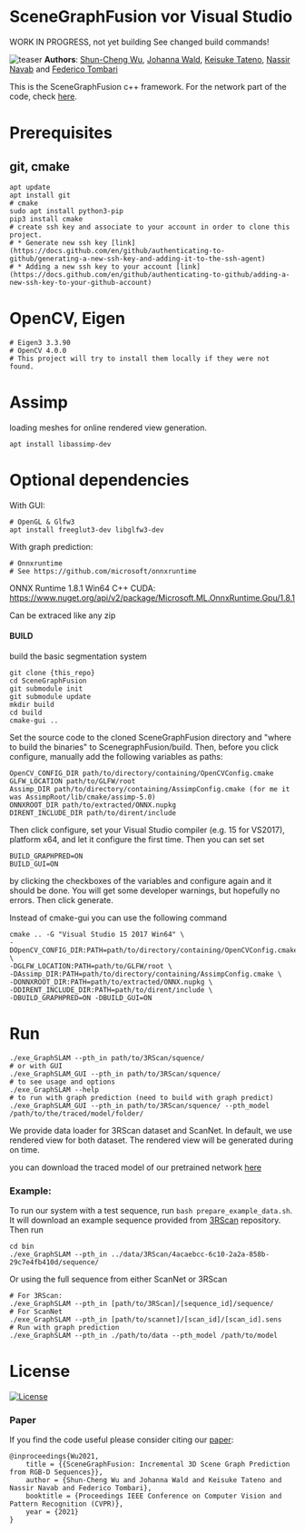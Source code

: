# SceneGraphFusion vor Visual Studio

WORK IN PROGRESS, not yet building
See changed build commands!

![teaser](img/teaser.png)
**Authors**: [Shun-Cheng Wu][sc], [Johanna Wald][jojo], [Keisuke Tateno][keisu], [Nassir Navab][nassir] and [Federico Tombari][fede]

[sc]:http://campar.in.tum.de/Main/ShunChengWu
[keisu]:http://campar.in.tum.de/Main/KeisukeTateno
[jojo]:http://campar.in.tum.de/Main/JohannaWald
[nassir]:http://campar.in.tum.de/Main/NassirNavabCv
[fede]:http://campar.in.tum.de/Main/FedericoTombari

This is the SceneGraphFusion c++ framework. For the network part of the code, check [here](https://github.com/ShunChengWu/3DSSG).

# Prerequisites
## git, cmake
```
apt update
apt install git
# cmake
sudo apt install python3-pip
pip3 install cmake
# create ssh key and associate to your account in order to clone this project.
# * Generate new ssh key [link](https://docs.github.com/en/github/authenticating-to-github/generating-a-new-ssh-key-and-adding-it-to-the-ssh-agent)
# * Adding a new ssh key to your account [link](https://docs.github.com/en/github/authenticating-to-github/adding-a-new-ssh-key-to-your-github-account)
```
# OpenCV, Eigen
```
# Eigen3 3.3.90  
# OpenCV 4.0.0  
# This project will try to install them locally if they were not found.
```
# Assimp
loading meshes for online rendered view generation. 
```
apt install libassimp-dev
```

# Optional dependencies
With GUI:
```
# OpenGL & Glfw3
apt install freeglut3-dev libglfw3-dev

```
With graph prediction:
```
# Onnxruntime
# See https://github.com/microsoft/onnxruntime
```

ONNX Runtime 1.8.1 Win64 C++ CUDA:
https://www.nuget.org/api/v2/package/Microsoft.ML.OnnxRuntime.Gpu/1.8.1

Can be extraced like any zip

#### BUILD
build the basic segmentation system 
```
git clone {this_repo}
cd SceneGraphFusion
git submodule init
git submodule update
mkdir build
cd build
cmake-gui ..
```
Set the source code to the cloned SceneGraphFusion directory and "where to build the binaries" to ScenegraphFusion/build.
Then, before you click configure, manually add the following variables as paths:
```
OpenCV_CONFIG_DIR path/to/directory/containing/OpenCVConfig.cmake
GLFW_LOCATION path/to/GLFW/root
Assimp_DIR path/to/directory/containing/AssimpConfig.cmake (for me it was AssimpRoot/lib/cmake/assimp-5.0)
ONNXROOT_DIR path/to/extracted/ONNX.nupkg
DIRENT_INCLUDE_DIR path/to/dirent/include
```
Then click configure, set your Visual Studio compiler (e.g. 15 for VS2017), platform x64, and let it configure the first time.
Then you can set set
```
BUILD_GRAPHPRED=ON
BUILD_GUI=ON
```
by clicking the checkboxes of the variables and configure again and it should be done. You will get some developer warnings, but hopefully no errors.
Then click generate.

Instead of cmake-gui you can use the following command
```
cmake .. -G "Visual Studio 15 2017 Win64" \
-DOpenCV_CONFIG_DIR:PATH=path/to/directory/containing/OpenCVConfig.cmake \
-DGLFW_LOCATION:PATH=path/to/GLFW/root \
-DAssimp_DIR:PATH=path/to/directory/containing/AssimpConfig.cmake \
-DONNXROOT_DIR:PATH=path/to/extracted/ONNX.nupkg \
-DDIRENT_INCLUDE_DIR:PATH=path/to/dirent/include \
-DBUILD_GRAPHPRED=ON -DBUILD_GUI=ON
```

# Run
```
./exe_GraphSLAM --pth_in path/to/3RScan/squence/
# or with GUI
./exe_GraphSLAM_GUI --pth_in path/to/3RScan/squence/
# to see usage and options 
./exe_GraphSLAM --help
# to run with graph prediction (need to build with graph predict)
./exe_GraphSLAM_GUI --pth_in path/to/3RScan/squence/ --pth_model /path/to/the/traced/model/folder/
```

We provide data loader for 3RScan dataset and ScanNet. In default, we use rendered view for both dataset. The rendered view
will be generated during on time.

you can download the traced model of our pretrained network [here](https://drive.google.com/file/d/1_745ofaOUyP_iFK8A3cSW60L4V7TlWa7/view?usp=sharing)

[comment]: <> (For 3RScan you will need to generate rendered depths and aligned poses. See [3RScan]&#40;https://github.com/WaldJohannaU/3RScan/tree/master/c%2B%2B&#41;)
### Example:
To run our system with a test sequence, run `bash prepare_example_data.sh`. It will download an example sequence provided from
[3RScan](https://github.com/WaldJohannaU/3RScan) repository. Then run
```
cd bin
./exe_GraphSLAM --pth_in ../data/3RScan/4acaebcc-6c10-2a2a-858b-29c7e4fb410d/sequence/
```
Or using the full sequence from either ScanNet or 3RScan
```
# For 3RScan:
./exe_GraphSLAM --pth_in [path/to/3RScan]/[sequence_id]/sequence/
# For ScanNet
./exe_GraphSLAM --pth_in [path/to/scannet]/[scan_id]/[scan_id].sens
# Run with graph prediction
./exe_GraphSLAM --pth_in ./path/to/data --pth_model /path/to/model
```


# License
[![License](https://img.shields.io/badge/License-BSD%202--Clause-orange.svg)](https://opensource.org/licenses/BSD-2-Clause)

### Paper
If you find the code useful please consider citing our [paper](https://arxiv.org/pdf/2103.14898.pdf):

```
@inproceedings{Wu2021,
    title = {{SceneGraphFusion: Incremental 3D Scene Graph Prediction from RGB-D Sequences}},
    author = {Shun-Cheng Wu and Johanna Wald and Keisuke Tateno and Nassir Navab and Federico Tombari},
    booktitle = {Proceedings IEEE Conference on Computer Vision and Pattern Recognition (CVPR)},
    year = {2021}
}
```
